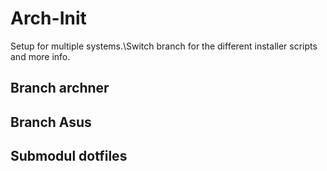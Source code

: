 # Arch-Init
Setup for multiple systems.\\Switch branch for the different installer scripts and more info.

## Branch archner

## Branch Asus

## Submodul dotfiles


